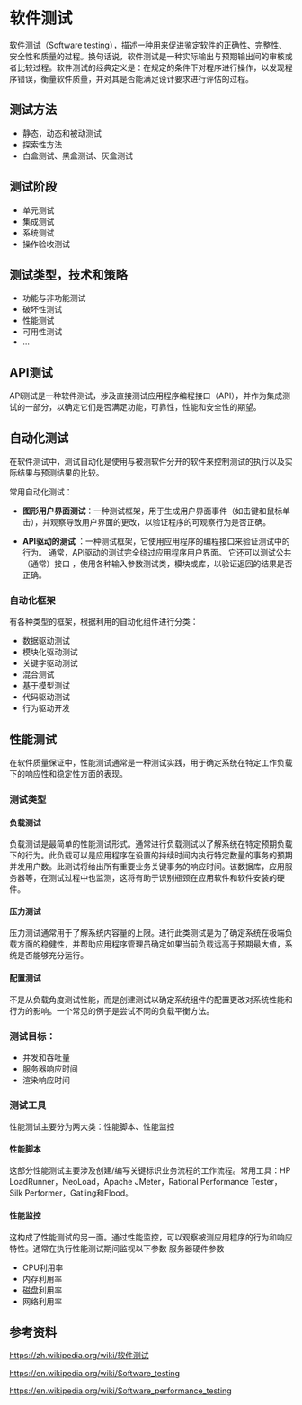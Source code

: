 # 软件测试

软件测试（Software testing），描述一种用来促进鉴定软件的正确性、完整性、安全性和质量的过程。换句话说，软件测试是一种实际输出与预期输出间的审核或者比较过程。软件测试的经典定义是：在规定的条件下对程序进行操作，以发现程序错误，衡量软件质量，并对其是否能满足设计要求进行评估的过程。

## 测试方法

- 静态，动态和被动测试
- 探索性方法
- 白盒测试、黑盒测试、灰盒测试

## 测试阶段
- 单元测试
- 集成测试
- 系统测试
- 操作验收测试

## 测试类型，技术和策略
- 功能与非功能测试
- 破坏性测试
- 性能测试
- 可用性测试
-  ...

## API测试
API测试是一种软件测试，涉及直接测试应用程序编程接口（API），并作为集成测试的一部分，以确定它们是否满足功能，可靠性，性能和安全性的期望。

## 自动化测试

在软件测试中，测试自动化是使用与被测软件分开的软件来控制测试的执行以及实际结果与预测结果的比较。

常用自动化测试：

- **图形用户界面测试**：一种测试框架，用于生成用户界面事件（如击键和鼠标单击），并观察导致用户界面的更改，以验证程序的可观察行为是否正确。

- **API驱动的测试** ：一种测试框架，它使用应用程序的编程接口来验证测试中的行为。 通常，API驱动的测试完全绕过应用程序用户界面。 它还可以测试公共（通常）接口 ，使用各种输入参数测试类，模块或库，以验证返回的结果是否正确。

### 自动化框架

有各种类型的框架，根据利用的自动化组件进行分类：
- 数据驱动测试
- 模块化驱动测试
- 关键字驱动测试
- 混合测试
- 基于模型测试
- 代码驱动测试
- 行为驱动开发


## 性能测试
在软件质量保证中，性能测试通常是一种测试实践，用于确定系统在特定工作负载下的响应性和稳定性方面的表现。

### 测试类型

#### 负载测试
负载测试是最简单的性能测试形式。通常进行负载测试以了解系统在特定预期负载下的行为。此负载可以是应用程序在设置的持续时间内执行特定数量的事务的预期并发用户数。此测试将给出所有重要业务关键事务的响应时间。该数据库，应用服务器等，在测试过程中也监测，这将有助于识别瓶颈在应用软件和软件安装的硬件。

#### 压力测试
压力测试通常用于了解系统内容量的上限。进行此类测试是为了确定系统在极端负载方面的稳健性，并帮助应用程序管理员确定如果当前负载远高于预期最大值，系统是否能够充分运行。

#### 配置测试
不是从负载角度测试性能，而是创建测试以确定系统组件的配置更改对系统性能和行为的影响。一个常见的例子是尝试不同的负载平衡方法。

### 测试目标：
- 并发和吞吐量
- 服务器响应时间
- 渲染响应时间

### 测试工具

性能测试主要分为两大类：性能脚本、性能监控

#### 性能脚本
这部分性能测试主要涉及创建/编写关键标识业务流程的工作流程。常用工具：HP LoadRunner，NeoLoad，Apache JMeter，Rational Performance Tester，Silk Performer，Gatling和Flood。

#### 性能监控
这构成了性能测试的另一面。通过性能监控，可以观察被测应用程序的行为和响应特性。通常在执行性能测试期间监视以下参数
服务器硬件参数
- CPU利用率
- 内存利用率
- 磁盘利用率
- 网络利用率

## 参考资料

https://zh.wikipedia.org/wiki/软件测试

https://en.wikipedia.org/wiki/Software_testing

https://en.wikipedia.org/wiki/Software_performance_testing

